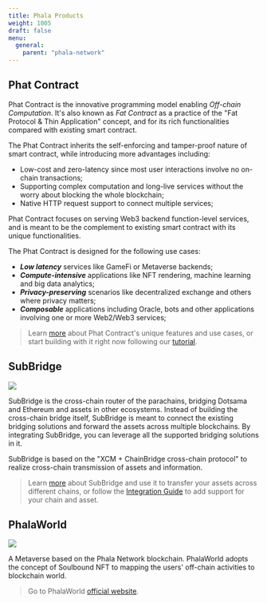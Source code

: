 ```yaml
---
title: Phala Products
weight: 1005
draft: false
menu:
  general:
    parent: "phala-network"
---
```


## Phat Contract

<!-- ![](https://miro.medium.com/max/1400/1*OWyWrBXtTEj4bHcAszSONQ.jpeg) -->

Phat Contract is the innovative programming model enabling *Off-chain Computation*. It's also known as *Fat Contract* as a practice of the "Fat Protocol & Thin Application" concept, and for its rich functionalities compared with existing smart contract.

The Phat Contract inherits the self-enforcing and tamper-proof nature of smart contract, while introducing more advantages including:

- Low-cost and zero-latency since most user interactions involve no on-chain transactions;
- Supporting complex computation and long-live services without the worry about blocking the whole blockchain;
- Native HTTP request support to connect multiple services;

Phat Contract focuses on serving Web3 backend function-level services, and is meant to be the complement to existing smart contract with its unique functionalities.

The Phat Contract is designed for the following use cases:

- ***Low latency*** services like GameFi or Metaverse backends;
- ***Compute-intensive*** applications like NFT rendering, machine learning and big data analytics;
- ***Privacy-preserving*** scenarios like decentralized exchange and others where privacy matters;
- ***Composable*** applications including Oracle, bots and other applications involving one or more Web2/Web3 services;

> Learn [more](/en-us/build/developer/intro/) about Phat Contract's unique features and use cases, or start building with it right now following our [tutorial](/en-us/build/developer/fat-contract-tutorial).

## SubBridge

![](/images/general/subbridge-intro.jpg)

SubBridge is the cross-chain router of the parachains, bridging Dotsama and Ethereum and assets in other ecosystems. Instead of building the cross-chain bridge itself, SubBridge is meant to connect the existing bridging solutions and forward the assets across multiple blockchains. By integrating SubBridge, you can leverage all the supported bridging solutions in it.

SubBridge is based on the "XCM + ChainBridge cross-chain protocol" to realize cross-chain transmission of assets and information.

> Learn [more](/en-us/general/subbridge/intro/) about SubBridge and use it to transfer your assets across different chains, or follow the [Integration Guide](/en-us/general/subbridge/asset-integration/) to add support for your chain and asset.

## PhalaWorld

![](/images/general/phala_world.jpg)

A Metaverse based on the Phala Network blockchain. PhalaWorld adopts the concept of Soulbound NFT to mapping the users' off-chain activities to blockchain world.

> Go to PhalaWorld [official website](https://www.phalaworld.com/).
